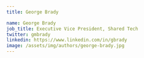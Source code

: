 ```yaml
---
title: George Brady

name: George Brady
job_title: Executive Vice President, Shared Tech
twitter: gmbrady
linkedin: https://www.linkedin.com/in/gbrady
image: /assets/img/authors/george-brady.jpg
---
```

